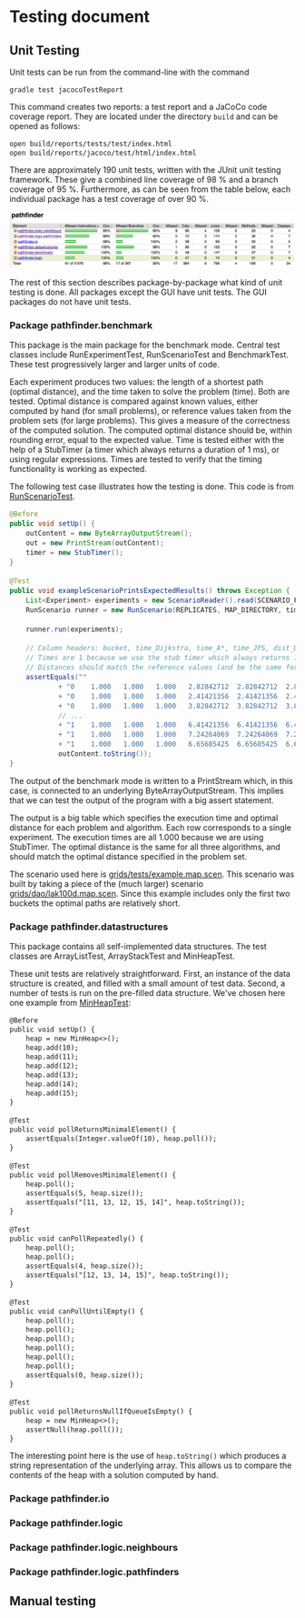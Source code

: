 # Testing document

## Unit Testing

Unit tests can be run from the command-line with the command

```
gradle test jacocoTestReport
```

This command creates two reports: a test report and a JaCoCo code coverage report. They are located under the directory ```build``` and can be opened as follows:

```
open build/reports/tests/test/index.html
open build/reports/jacoco/test/html/index.html
```

There are approximately 190 unit tests, written with the JUnit unit testing framework. These give a combined line coverage of 98 % and a  branch coverage of 95 %. Furthermore, as can be seen from the table below, each individual package has a test coverage of over 90 %.

![JaCoCo: summary of code coverage](img/test_coverage.png)

The rest of this section describes package-by-package what kind of unit testing is done. All packages except the GUI have unit tests. The GUI packages do not have unit tests.

### Package pathfinder.benchmark

This package is the main package for the benchmark mode. Central test classes include RunExperimentTest, RunScenarioTest and BenchmarkTest. These test progressively larger and larger units of code.

Each experiment produces two values: the length of a shortest path (optimal distance), and the time taken to solve the problem (time). Both are tested. Optimal distance is compared against known values, either computed by hand (for small problems), or reference values taken from the problem sets (for large problems). This gives a measure of the correctness of the computed solution. The computed optimal distance should be, within rounding error, equal to the expected value. Time is tested either with the help of a StubTimer (a timer which always returns a duration of 1 ms), or using regular expressions. Times are tested to verify that the timing functionality is working as expected.

The following test case illustrates how the testing is done. This code is from [RunScenarioTest](https://github.com/mriekkin/pathfinder/blob/master/src/test/java/pathfinder/benchmark/RunScenarioTest.java).

```java
@Before
public void setUp() {
    outContent = new ByteArrayOutputStream();
    out = new PrintStream(outContent);
    timer = new StubTimer();
}

@Test
public void exampleScenarioPrintsExpectedResults() throws Exception {
    List<Experiment> experiments = new ScenarioReader().read(SCENARIO_FILE);
    RunScenario runner = new RunScenario(REPLICATES, MAP_DIRECTORY, timer, CC, out);

    runner.run(experiments);

    // Column headers: bucket, time_Dijkstra, time_A*, time_JPS, dist_Dijkstra, dist_A*, dist_JPS
    // Times are 1 because we use the stub timer which always returns 1
    // Distances should match the reference values (and be the same for all algorithms)
    assertEquals(""
            + "0	1.000	1.000	1.000	2.82842712	2.82842712	2.82842712\n"
            + "0	1.000	1.000	1.000	2.41421356	2.41421356	2.41421356\n"
            + "0	1.000	1.000	1.000	3.82842712	3.82842712	3.82842712\n"
            // ...
            + "1	1.000	1.000	1.000	6.41421356	6.41421356	6.41421356\n"
            + "1	1.000	1.000	1.000	7.24264069	7.24264069	7.24264069\n"
            + "1	1.000	1.000	1.000	6.65685425	6.65685425	6.65685425\n",
            outContent.toString());
}
```

The output of the benchmark mode is written to a PrintStream which, in this case, is connected to an underlying ByteArrayOutputStream. This implies that we can test the output of the program with a big assert statement.

The output is a big table which specifies the execution time and optimal distance for each problem and algorithm. Each row corresponds to a single experiment. The execution times are all 1.000 because we are using StubTimer. The optimal distance is the same for all three algorithms, and should match the optimal distance specified in the problem set.

The scenario used here is [grids/tests/example.map.scen](https://github.com/mriekkin/pathfinder/blob/master/grids/tests/example.map.scen). This scenario was built by taking a piece of the (much larger) scenario [grids/dao/lak100d.map.scen](https://github.com/mriekkin/pathfinder/blob/master/grids/dao/lak100d.map.scen). Since this example includes only the first two buckets the optimal paths are relatively short.

### Package pathfinder.datastructures

This package contains all self-implemented data structures. The test classes are ArrayListTest, ArrayStackTest and MinHeapTest.

These unit tests are relatively straightforward. First, an instance of the data structure is created, and filled with a small amount of test data. Second, a number of tests is run on the pre-filled data structure. We've chosen here one example from [MinHeapTest](https://github.com/mriekkin/pathfinder/blob/master/src/test/java/pathfinder/datastructures/MinHeapTest.java):

```
@Before
public void setUp() {
    heap = new MinHeap<>();
    heap.add(10);
    heap.add(11);
    heap.add(12);
    heap.add(13);
    heap.add(14);
    heap.add(15);
}

@Test
public void pollReturnsMinimalElement() {
    assertEquals(Integer.valueOf(10), heap.poll());
}

@Test
public void pollRemovesMinimalElement() {
    heap.poll();
    assertEquals(5, heap.size());
    assertEquals("[11, 13, 12, 15, 14]", heap.toString());
}

@Test
public void canPollRepeatedly() {
    heap.poll();
    heap.poll();
    assertEquals(4, heap.size());
    assertEquals("[12, 13, 14, 15]", heap.toString());
}

@Test
public void canPollUntilEmpty() {
    heap.poll();
    heap.poll();
    heap.poll();
    heap.poll();
    heap.poll();
    heap.poll();
    assertEquals(0, heap.size());
}

@Test
public void pollReturnsNullIfQueueIsEmpty() {
    heap = new MinHeap<>();
    assertNull(heap.poll());
}
```

The interesting point here is the use of ```heap.toString()``` which produces a string representation of the underlying array. This allows us to compare the contents of the heap with a solution computed by hand.

### Package pathfinder.io
### Package pathfinder.logic
### Package pathfinder.logic.neighbours
### Package pathfinder.logic.pathfinders

## Manual testing
